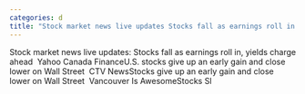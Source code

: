 ```yaml
---
categories: d
title: "Stock market news live updates Stocks fall as earnings roll in yields charge ahead  Yahoo Canada Finance"
---
```

Stock market news live updates: Stocks fall as earnings roll in, yields charge ahead&nbsp;&nbsp;Yahoo Canada FinanceU.S. stocks give up an early gain and close lower on Wall Street&nbsp;&nbsp;CTV NewsStocks give up an early gain and close lower on Wall Street&nbsp;&nbsp;Vancouver Is AwesomeStocks Sl